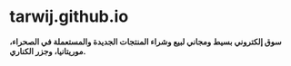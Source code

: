 # tarwij.github.io
**سوق إلكتروني بسيط ومجاني لبيع وشراء المنتجات الجديدة والمستعملة في الصحراء، موريتانيا، وجزر الكناري.**
